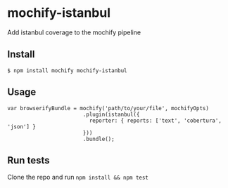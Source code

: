 mochify-istanbul
=====================

Add istanbul coverage to the mochify pipeline

## Install

```
$ npm install mochify mochify-istanbul
```

## Usage

```
var browserifyBundle = mochify('path/to/your/file', mochifyOpts)
                        .plugin(istanbul({
                          reporter: { reports: ['text', 'cobertura', 'json'] }
                        }))
                        .bundle();
```

## Run tests
Clone the repo and run ```npm install && npm test```
